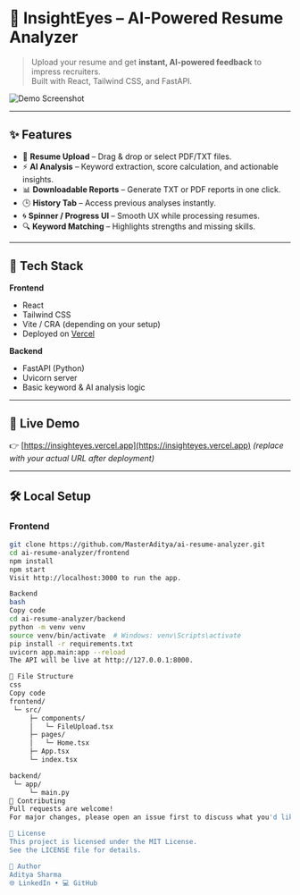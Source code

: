 # 🧠 InsightEyes – AI-Powered Resume Analyzer

> Upload your resume and get **instant, AI-powered feedback** to impress recruiters.  
> Built with React, Tailwind CSS, and FastAPI.

![Demo Screenshot](./assets/demo-1.png)

---

## ✨ Features

- 📄 **Resume Upload** – Drag & drop or select PDF/TXT files.  
- ⚡ **AI Analysis** – Keyword extraction, score calculation, and actionable insights.  
- 📊 **Downloadable Reports** – Generate TXT or PDF reports in one click.  
- 🕒 **History Tab** – Access previous analyses instantly.  
- 🌀 **Spinner / Progress UI** – Smooth UX while processing resumes.  
- 🔍 **Keyword Matching** – Highlights strengths and missing skills.

---

## 🧰 Tech Stack

**Frontend**
- React  
- Tailwind CSS  
- Vite / CRA (depending on your setup)  
- Deployed on [Vercel](https://vercel.com)

**Backend**
- FastAPI (Python)  
- Uvicorn server  
- Basic keyword & AI analysis logic

---

## 🚀 Live Demo

👉 [https://insighteyes.vercel.app](https://insighteyes.vercel.app) *(replace with your actual URL after deployment)*

---

## 🛠️ Local Setup

### Frontend

```bash
git clone https://github.com/MasterAditya/ai-resume-analyzer.git
cd ai-resume-analyzer/frontend
npm install
npm start
Visit http://localhost:3000 to run the app.

Backend
bash
Copy code
cd ai-resume-analyzer/backend
python -m venv venv
source venv/bin/activate  # Windows: venv\Scripts\activate
pip install -r requirements.txt
uvicorn app.main:app --reload
The API will be live at http://127.0.0.1:8000.

📂 File Structure
css
Copy code
frontend/
 └─ src/
     ├─ components/
     │   └─ FileUpload.tsx
     ├─ pages/
     │   └─ Home.tsx
     ├─ App.tsx
     └─ index.tsx

backend/
 └─ app/
     └─ main.py
🤝 Contributing
Pull requests are welcome!
For major changes, please open an issue first to discuss what you'd like to change.

📄 License
This project is licensed under the MIT License.
See the LICENSE file for details.

👤 Author
Aditya Sharma
🌐 LinkedIn • 💻 GitHub